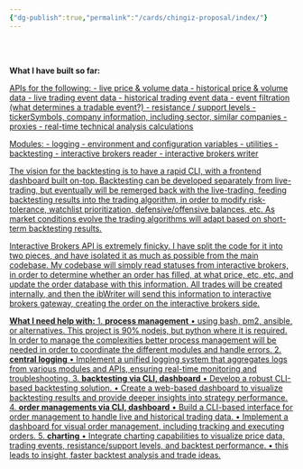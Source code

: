 ```yaml
---
{"dg-publish":true,"permalink":"/cards/chingiz-proposal/index/"}
---
```



<br /><br />


**What I have built so far:**


<u>APIs for the following<u>:
	- live price & volume data
	- historical price & volume data
	- live trading event data
	- historical trading event data
	- event filtration (what determines a tradable event?)
	- resistance / support levels
	- tickerSymbols, company information, including sector, similar companies
	- proxies
	- real-time technical analysis calculations

<u>Modules</u>:
	- logging
	- environment and configuration variables
	- utilities
	- backtesting
	- interactive brokers reader
	- interactive brokers writer

The vision for the backtesting is to have a rapid CLI, with a frontend dashboard built on-top. Backtesting can be developed separately from live-trading, but eventually will be remerged back with the live-trading, feeding backtesting results into the trading algorithm, in order to modify risk-tolerance, watchlist prioritization, defensive/offensive balances, etc. As market conditions evolve the trading algorithms will adapt based on short-term backtesting results.

Interactive Brokers API is extremely finicky. I have split the code for it into two pieces, and have isolated it as much as possible from the main codebase. My codebase will simply read statuses from interactive brokers, in order to determine whether an order has filled, at what price, etc, etc, and update the order database with this information. All trades will be created internally, and then the ibWriter will send this information to interactive brokers gateway, creating the order on the interactive brokers side. 


**<u>What I need help with<u>:**
	1. **process management**
		• using bash, pm2, ansible, or alternatives. This project is 90% nodejs, but python where it is required. In order to manage the complexities better process management will be needed in order to coordinate the different modules and handle errors.
	2. **central logging**
		• Implement a unified logging system that aggregates logs from various modules and APIs, ensuring real-time monitoring and troubleshooting.
	3. **backtesting via CLI, dashboard**
		• Develop a robust CLI-based backtesting solution.
		• Create a web-based dashboard to visualize backtesting results and provide deeper insights into strategy performance.
	4. **order managements via CLI, dashboard**
		• Build a CLI-based interface for order management to handle live and historical trading data.
		• Implement a dashboard for visual order management, including tracking and executing orders.
	5. **charting**
		• Integrate charting capabilities to visualize price data, trading events, resistance/support levels, and backtest performance.
		• this leads to insight, faster backtest analysis and trade ideas.

